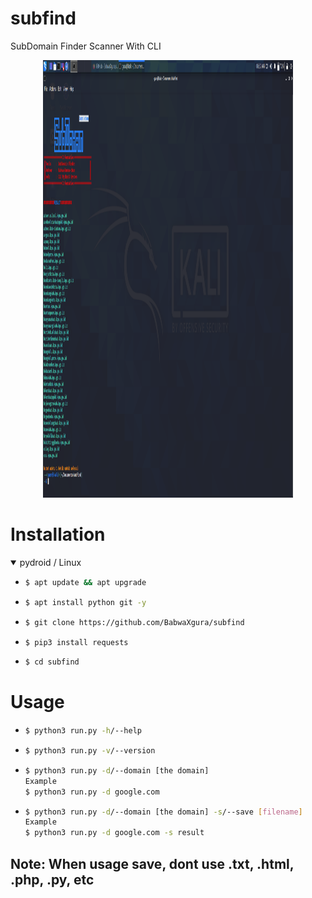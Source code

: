 # subfind
SubDomain Finder Scanner With CLI 

<p align="center">
  <a name="top" href="#">
     <img alt="aaaaaa" height="700" width="400" src="Screenshot_2021-04-27_06_30_02.png"/>
  </a>
</p>

# Installation
<details open>
<summary> pydroid / Linux</summary>

- ```bash
  $ apt update && apt upgrade
  ```

- ```bash
  $ apt install python git -y
  ```

- ```bash
  $ git clone https://github.com/BabwaXgura/subfind
  ```

- ```bash
  $ pip3 install requests
  ```

- ```bash
  $ cd subfind
  ```

# Usage



- ```bash
  $ python3 run.py -h/--help
  ```



- ```bash
  $ python3 run.py -v/--version
  ```


- ```bash
  $ python3 run.py -d/--domain [the domain]
  Example
  $ python3 run.py -d google.com
  ```



- ```bash
  $ python3 run.py -d/--domain [the domain] -s/--save [filename]
  Example
  $ python3 run.py -d google.com -s result
  ```

## Note: When usage save, dont use .txt, .html, .php, .py, etc
